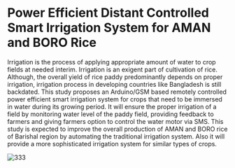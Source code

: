 # Power Efficient Distant Controlled Smart Irrigation System for AMAN and BORO Rice

Irrigation is the process of applying appropriate
amount of water to crop fields at needed interim. Irrigation
is an exigent part of cultivation of rice. Although, the overall
yield of rice paddy predominantly depends on proper irrigation,
irrigation process in developing countries like Bangladesh is still
backdated. This study proposes an Arduino/GSM based remotely
controlled power efficient smart irrigation system for crops that
need to be immersed in water during its growing period. It will
ensure the proper irrigation of a field by monitoring water level
of the paddy field, providing feedback to farmers and giving
farmers option to control the water motor via SMS. This study is
expected to improve the overall production of AMAN and BORO
rice of Barishal region by automating the traditional irrigation
system. Also it will provide a more sophisticated irrigation system
for similar types of crops.

![333](https://user-images.githubusercontent.com/24461347/215864518-a4013108-b96d-46ff-b7a4-5227b7bfb4f3.png)
